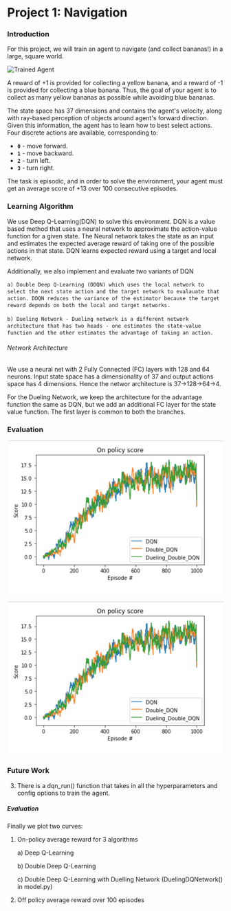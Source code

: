 [//]: # (Image References)

[image1]: https://user-images.githubusercontent.com/10624937/42135619-d90f2f28-7d12-11e8-8823-82b970a54d7e.gif "Trained Agent"

[image2]: https://github.com/choudharydhruv/deepRL-projects-udacity/blob/master/project1_navigation/plots/DQN_rewards.png

[image3]: https://github.com/choudharydhruv/deepRL-projects-udacity/blob/master/project1_navigation/plots/Offpolicy_rewards.png

# Project 1: Navigation

### Introduction

For this project, we will train an agent to navigate (and collect bananas!) in a large, square world.  

![Trained Agent][image1]

A reward of +1 is provided for collecting a yellow banana, and a reward of -1 is provided for collecting a blue banana.  Thus, the goal of your agent is to collect as many yellow bananas as possible while avoiding blue bananas.  

The state space has 37 dimensions and contains the agent's velocity, along with ray-based perception of objects around agent's forward direction.  Given this information, the agent has to learn how to best select actions.  Four discrete actions are available, corresponding to:
- **`0`** - move forward.
- **`1`** - move backward.
- **`2`** - turn left.
- **`3`** - turn right.

The task is episodic, and in order to solve the environment, your agent must get an average score of +13 over 100 consecutive episodes.

### Learning Algorithm

We use Deep Q-Learning(DQN) to solve this environment. DQN is a value based method that uses a neural network to approximate the action-value function for a given state. The Neural network takes the state as an input and estimates the expected average reward of taking one of the possible actions in that state. DQN learns expected reward using a target and local network.

Additionally, we also implement and evaluate two variants of DQN 

    a) Double Deep Q-Learning (DDQN) which uses the local network to select the next state action and the target network to evalauate that action. DDQN reduces the variance of the estimator because the target reward depends on both the local and target networks.
    
    b) Dueling Network - Dueling network is a different network architecture that has two heads - one estimates the state-value function and the other estimates the advantage of taking an action.

###### Network Architecture
We use a neural net with 2 Fully Connected (FC) layers with 128 and 64 neurons. Input state space has a dimensionality of 37 and output actions space has 4 dimensions. Hence the networ architecture is 37->128->64->4.

For the Dueling Network, we keep the architecture for the advantage function the same as DQN, but we add an additional FC layer for the state value function. The first layer is common to both the branches.

### Evaluation

![Plot comparing on-policy rewards][image2]

![Off-policy rewards for DQN][image2]

### Future Work



3. There is a dqn_run() function that takes in all the hyperparameters and config options to train the agent.

##### Evaluation

Finally we plot two curves: 

1. On-policy average reward for 3 algorithms
    
    a) Deep Q-Learning
    
    b) Double Deep Q-Learning
    
    c) Double Deep Q-Learning with Duelling Network (DuelingDQNetwork() in model.py)
    
2. Off policy average reward over 100 episodes


